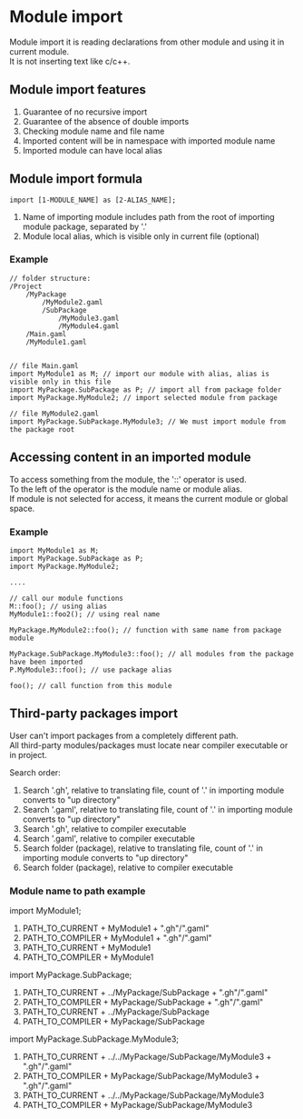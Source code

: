 # Module import

Module import it is reading declarations from other module and using it in current module. \
It is not inserting text like c/c++.



## Module import features

1. Guarantee of no recursive import
2. Guarantee of the absence of double imports
3. Checking module name and file name
4. Imported content will be in namespace with imported module name
5. Imported module can have local alias



## Module import formula

```
import [1-MODULE_NAME] as [2-ALIAS_NAME];
```
1. Name of importing module includes path from the root of importing module package, separated by '.'
2. Module local alias, which is visible only in current file (optional)

### Example

```
// folder structure:
/Project
	/MyPackage
		/MyModule2.gaml
		/SubPackage
			/MyModule3.gaml
			/MyModule4.gaml
	/Main.gaml
	/MyModule1.gaml


// file Main.gaml
import MyModule1 as M; // import our module with alias, alias is visible only in this file
import MyPackage.SubPackage as P; // import all from package folder
import MyPackage.MyModule2; // import selected module from package

// file MyModule2.gaml
import MyPackage.SubPackage.MyModule3; // We must import module from the package root
```



## Accessing content in an imported module

To access something from the module, the '::' operator is used. \
To the left of the operator is the module name or module alias. \
If module is not selected for access, it means the current module or global space.

### Example

```
import MyModule1 as M; 
import MyPackage.SubPackage as P;
import MyPackage.MyModule2;

....

// call our module functions
M::foo(); // using alias
MyModule1::foo2(); // using real name

MyPackage.MyModule2::foo(); // function with same name from package module

MyPackage.SubPackage.MyModule3::foo(); // all modules from the package have been imported
P.MyModule3::foo(); // use package alias

foo(); // call function from this module
```



## Third-party packages import

User can't import packages from a completely different path. \
All third-party modules/packages must locate near compiler executable or in project. 

Search order:
1. Search '.gh', relative to translating file, count of '.' in importing module converts to "up directory" 
2. Search '.gaml', relative to translating file, count of  '.' in importing module converts to "up directory" 
3. Search '.gh', relative to compiler executable
4. Search '.gaml', relative to compiler executable
5. Search folder (package), relative to translating file, count of '.' in importing module converts to "up directory" 
6. Search folder (package), relative to compiler executable

### Module name to path example

import MyModule1; 
1. PATH_TO_CURRENT + MyModule1 + ".gh"/".gaml"
2. PATH_TO_COMPILER + MyModule1 + ".gh"/".gaml"
3. PATH_TO_CURRENT + MyModule1
4. PATH_TO_COMPILER + MyModule1

import MyPackage.SubPackage; 
1. PATH_TO_CURRENT + ../MyPackage/SubPackage + ".gh"/".gaml"
2. PATH_TO_COMPILER + MyPackage/SubPackage + ".gh"/".gaml"
3. PATH_TO_CURRENT + ../MyPackage/SubPackage
4. PATH_TO_COMPILER + MyPackage/SubPackage

import MyPackage.SubPackage.MyModule3;
1. PATH_TO_CURRENT + ../../MyPackage/SubPackage/MyModule3 + ".gh"/".gaml"
2. PATH_TO_COMPILER + MyPackage/SubPackage/MyModule3 + ".gh"/".gaml"
3. PATH_TO_CURRENT + ../../MyPackage/SubPackage/MyModule3
4. PATH_TO_COMPILER + MyPackage/SubPackage/MyModule3
